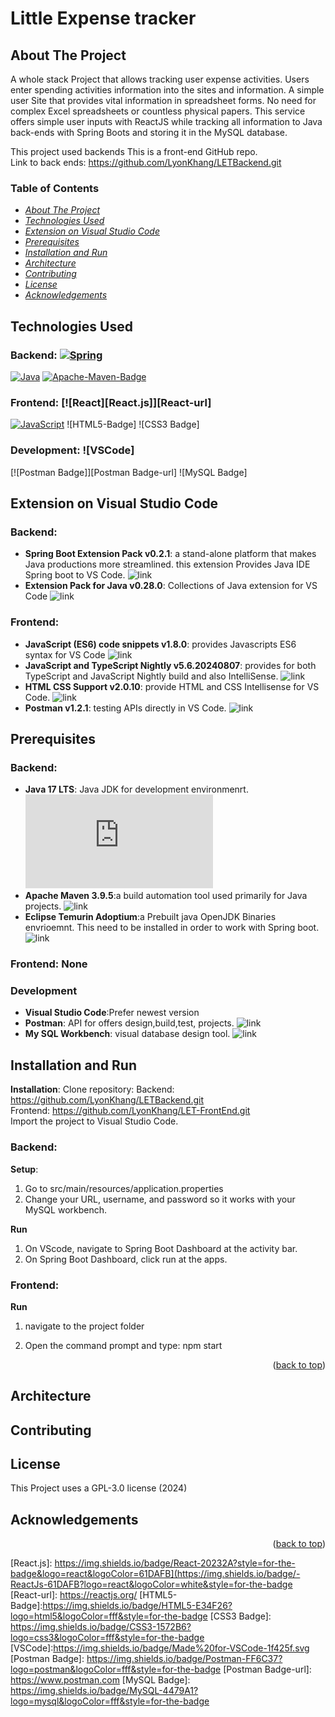 # Little Expense tracker
## About The Project
A whole stack Project that allows tracking user expense activities. Users enter spending activities information into the sites and information. A simple user Site that provides vital information in spreadsheet forms. No need for complex Excel spreadsheets or countless physical papers. This service offers simple user inputs with ReactJS while tracking all information to Java back-ends with Spring Boots and storing it in the MySQL database.

This project used backends 
This is a front-end GitHub repo.<br>
Link to back ends: https://github.com/LyonKhang/LETBackend.git
### Table of Contents
<!-- TABLE OF CONTENTS -->
  * [_About The Project_](#about-the-project)
  * [_Technologies Used_](#technologies-used)
  * [_Extension on Visual Studio Code_](#extension-on-visual-studio-code)
  * [_Prerequisites_](#prerequisites)
  * [_Installation and Run_](#installation-and-run)
  * [_Architecture_](#architecture)
  * [_Contributing_](#contributing)
  * [_License_](#license)
  * [_Acknowledgements_](#acknowledgements)

## Technologies Used
### Backend: [![Spring][Spring-boot]][Spring-boot-url]
[![Java][Java]][Java-url]  [![Apache-Maven-Badge]][Apache-Maven-Badge-url]

### Frontend: [![React][React.js]][React-url]
[![JavaScript][JavaScript]][JavaScript-url]
![HTML5-Badge]
![CSS3 Badge]
### Development:  ![VSCode]
[![Postman Badge]][Postman Badge-url]
![MySQL Badge]

## Extension on Visual Studio Code
### Backend:
* **Spring Boot Extension Pack v0.2.1**: a stand-alone platform that makes Java productions more streamlined. this extension Provides Java IDE Spring boot to VS Code.
![link](https://marketplace.visualstudio.com/items?itemName=vmware.vscode-boot-dev-pack)
* **Extension Pack for Java v0.28.0**: Collections of Java extension for VS Code
![link](https://marketplace.visualstudio.com/items?itemName=vscjava.vscode-java-pack)
### Frontend:
* **JavaScript (ES6) code snippets v1.8.0**: provides Javascripts ES6 syntax for VS Code
 ![link](https://marketplace.visualstudio.com/items?itemName=xabikos.JavaScriptSnippets)
* **JavaScript and TypeScript Nightly v5.6.20240807**: provides for both TypeScript and JavaScript Nightly build and also IntelliSense.
![link](https://marketplace.visualstudio.com/items?itemName=ms-vscode.vscode-typescript-next)
* **HTML CSS Support v2.0.10**: provide HTML and CSS Intellisense for VS Code.
![link](https://marketplace.visualstudio.com/items?itemName=ecmel.vscode-html-css)
* **Postman v1.2.1**: testing APIs directly in VS Code.
![link](https://marketplace.visualstudio.com/items?itemName=Postman.postman-for-vscode)
## Prerequisites
### Backend:
* **Java 17 LTS**: Java JDK for development environmenrt.
![link](https://www.oracle.com/java/technologies/javase/jdk17-archive-downloads.html)
* **Apache Maven 3.9.5**:a build automation tool used primarily for Java projects.
![link](https://maven.apache.org/download.cgi)
* **Eclipse Temurin Adoptium**:a Prebuilt java OpenJDK Binaries envrioemnt. This need to be installed in order to work with Spring boot.
![link](https://adoptium.net/temurin/releases/?arch=any&os=windows)
### Frontend: None
### Development
* **Visual Studio Code**:Prefer newest version
* **Postman**: API for offers design,build,test, projects.
![link](https://www.postman.com/downloads/)
* **My SQL Workbench**: visual database design tool.
![link](https://www.mysql.com/products/workbench/)
## Installation and Run
**Installation**:
Clone repository:
Backend: https://github.com/LyonKhang/LETBackend.git
<br>
Frontend: https://github.com/LyonKhang/LET-FrontEnd.git
<br>
Import the project to Visual Studio Code.

### Backend:
**Setup**:
1. Go to src/main/resources/application.properties
2. Change your URL, username, and password so it works with your MySQL workbench.

**Run**

1. On VScode, navigate to Spring Boot Dashboard at the activity bar.
2. On Spring Boot Dashboard, click run at the apps.

### Frontend:

 **Run** 
 
 1. navigate to the project folder 
 2. Open the command prompt and type: npm start

    <p align="right">(<a href="#about-the-project">back to top</a>)</p>
    
## Architecture

## Contributing

## License
This Project uses a GPL-3.0 license (2024)
## Acknowledgements

<p align="right">(<a href="#about-the-project">back to top</a>)</p>


<!-- MARKDOWN LINKS & IMAGES -->
<!-- https://www.markdownguide.org/basic-syntax/#reference-style-links -->
[Java]: https://img.shields.io/badge/Java-ED8B00?style=for-the-badge&logo=openjdk&logoColor=white
[Java-url]: https://www.java.com/en/
[Spring-boot]: https://img.shields.io/badge/SpringBoot-6DB33F?style=flat-square&logo=Spring&logoColor=white
[Spring-boot-url]: https://spring.io/projects/spring-boot
[Apache-Maven-Badge]: https://img.shields.io/badge/Apache%20Maven-C71A36?logo=apachemaven&logoColor=fff&style=for-the-badge
[Apache-Maven-Badge-url]: https://maven.apache.org/
[JavaScript]: https://img.shields.io/badge/javascript-%23323330.svg?style=for-the-badge&logo=javascript&logoColor=%23F7DF1E
[JavaScript-url]: https://www.oracle.com/developer/javascript/
[React.js]: https://img.shields.io/badge/React-20232A?style=for-the-badge&logo=react&logoColor=61DAFB](https://img.shields.io/badge/-ReactJs-61DAFB?logo=react&logoColor=white&style=for-the-badge
[React-url]: https://reactjs.org/
[HTML5-Badge]:https://img.shields.io/badge/HTML5-E34F26?logo=html5&logoColor=fff&style=for-the-badge
[CSS3 Badge]: https://img.shields.io/badge/CSS3-1572B6?logo=css3&logoColor=fff&style=for-the-badge
[VSCode]:https://img.shields.io/badge/Made%20for-VSCode-1f425f.svg
[Postman Badge]: https://img.shields.io/badge/Postman-FF6C37?logo=postman&logoColor=fff&style=for-the-badge
[Postman Badge-url]: https://www.postman.com
[MySQL Badge]: https://img.shields.io/badge/MySQL-4479A1?logo=mysql&logoColor=fff&style=for-the-badge
